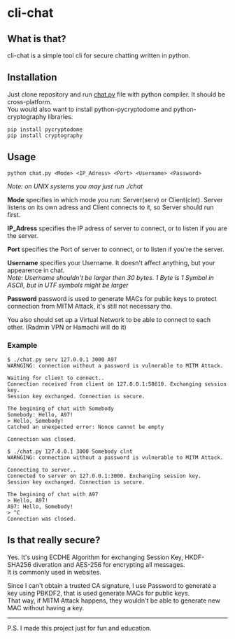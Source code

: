 # cli-chat

## What is that?

cli-chat is a simple tool cli for secure chatting written in python.

## Installation

Just clone repository and run [chat.py](https://github.com/Akamiblade1297/cli-chat/blob/master/chat.py) file with python compiler. It should be cross-platform.  
You would also want to install python-pycryptodome and python-cryptography libraries.  

```
pip install pycryptodome
pip install cryptography
```

## Usage
```
python chat.py <Mode> <IP_Adress> <Port> <Username> <Password>
```
*Note: on UNIX systems you may just run ./chat*  

**Mode** specifies in which mode you run: Server(serv) or Client(clnt). Server listens on its own adress and Client connects to it, so Server should run first.  

**IP_Adress** specifies the IP adress of server to connect, or to listen if you are the server.  
  
**Port** specifies the Port of server to connect, or to listen if you're the server.  
  
**Username** specifies your Username. It doesn't affect anything, but your appearence in chat.  
*Note: Username shouldn't be larger then 30 bytes. 1 Byte is 1 Symbol in ASCII, but in UTF symbols might be larger*  
  
**Password** password is used to generate MACs for public keys to protect connection from MITM Attack, it's still not necessary tho.  

You also should set up a Virtual Network to be able to connect to each other. (Radmin VPN or Hamachi will do it)

### Example

```
$ ./chat.py serv 127.0.0.1 3000 A97
WARNGING: connection without a password is vulnerable to MITM Attack.

Waiting for client to connect..
Connection received from client on 127.0.0.1:58610. Exchanging session key.
Session key exchanged. Connection is secure.

The begining of chat with Somebody
Somebody: Hello, A97!
> Hello, Somebody!
Catched an unexpected error: Nonce cannot be empty

Connection was closed.
```
```
$ ./chat.py 127.0.0.1 3000 Somebody clnt
WARNGING: connection without a password is vulnerable to MITM Attack.

Connecting to server..
Connected to server on 127.0.0.1:3000. Exchanging session key.
Session key exchanged. Connection is secure.

The begining of chat with A97
> Hello, A97!
A97: Hello, Somebody!
> ^C
Connection was closed.
```

## Is that really secure?

Yes. It's using ECDHE Algorithm for exchanging Session Key, HKDF-SHA256 diveration and AES-256 for encrypting all messages.  
It is commonly used in websites.  

Since I can't obtain a trusted CA signature, I use Password to generate a key using PBKDF2, that is used generate MACs for public keys.  
That way, if MITM Attack happens, they wouldn't be able to generate new MAC without having a key.

---

P.S. I made this project just for fun and education.
